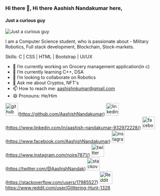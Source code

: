 ### Hi there 👋, Hi there Aashish Nandakumar here,
#### Just a curious guy
![Just a curious guy](https://cdn.vox-cdn.com/thumbor/kZDv012YLIWSameJ2Kfpr0Y-FBY=/0x0:2040x1360/1200x675/filters:focal(857x517:1183x843)/cdn.vox-cdn.com/uploads/chorus_image/image/61035591/GettyImages_974852790_sized.0.jpg)

I am a Computer Science student, who is passionate about - Military Robotics, Full stack development, Blockchain, Stock-markets. 

Skills: C | CSS | HTML | Bootstrap | UI/UX

- 🔭 I’m currently working on Grocery management application(in c) 
- 🌱 I’m currently learning C++, DSA 
- 👯 I’m looking to collaborate on Robotics 
- 💬 Ask me about Cryptos, NFT's 
- 📫 How to reach me: aashishnkumar@gmail.com 
- 😄 Pronouns: He/Him 


<img src='https://github.githubassets.com/images/modules/logos_page/GitHub-Mark.png' alt='github'
    height='40'>(https://github.com/AashishNandakumar)
<img src='https://i.pinimg.com/originals/ce/09/3c/ce093c7214ad357bb665cfd2f66a8b6b.png' alt='linkedin'
    height='40'>(https://www.linkedin.com/in/aashish-nandakumar-932972228/)
<img src='https://1000logos.net/wp-content/uploads/2016/11/Facebook-logo.png' alt='facebook'
    height='40'>(https://www.facebook.com/AashishNandakumar)
<img src='https://th.bing.com/th/id/OIP.JtmXSh_uyZBaTg1eXd-NtgHaHa?pid=ImgDet&rs=1' alt='instagram'
    height='40'>(https://www.instagram.com/noire7871/)
<img src='https://www.1min30.com/logo/wp-content/uploads/2017/05/Twitter-logo.png' alt='twitter'
    height='40'>(https://twitter.com/@AashishNandak)
<img src='https://logodix.com/logo/379409.png' alt='stackoverflow'
    height='40'>(https://stackoverflow.com/users/17985527)
<img src='https://logodownload.org/wp-content/uploads/2018/02/reddit-logo-16.png' alt='Reddit'
    height='40'>https://www.reddit.com/user/Glittering-Hunt-1328

